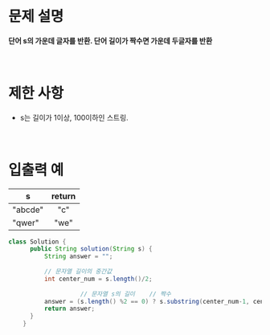# 문제 설명<br>
#### 단어 s의 가운데 글자를 반환. 단어 길이가 짝수면 가운데 두글자를 반환<br><br><br>
# 제한 사항<br>
####
- s는 길이가 1이상, 100이하인 스트링.<br><br><br>
# 입출력 예  
| s | return | 
---|:---:
| "abcde" | "c" | 
| "qwer" | "we" |

```java
class Solution {
	  public String solution(String s) {
	      String answer = "";
	      
	      // 문자열 길이의 중간값
	      int center_num = s.length()/2;
	      
                    // 문자열 s의 길이    // 짝수                                   // 홀수
          answer = (s.length() %2 == 0) ? s.substring(center_num-1, center_num+1) : s.substring(center_num, center_num+1);
	      return answer;
	  }
	}
```


